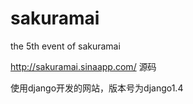 sakuramai
=========

the 5th event of sakuramai

http://sakuramai.sinaapp.com/
源码

使用django开发的网站，版本号为django1.4

